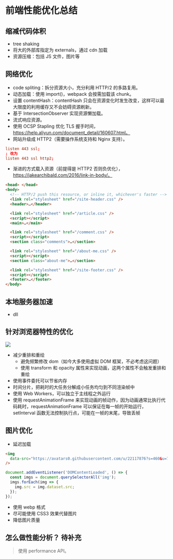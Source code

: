 # 前端性能优化总结

## 缩减代码体积

- tree shaking
- 将大的外部库指定为 externals，通过 cdn 加载
- 资源压缩：包括 JS 文件，图片等

## 网络优化

- code spliting：拆分资源大小，充分利用 HTTP/2 的多路复用。
- 动态加载：使用 import()，webpack 会按需加载该 chunk。
- 设置 contentHash：contentHash 只会在资源变化时发生改变，这样可以最大限度的利用缓存又不会妨碍资源刷新。
- 基于 IntersectionObserver 实现资源懒加载。
- 流式响应资源。
- 使用 OCSP Stapling 优化 TLS 握手时间，https://help.aliyun.com/document_detail/160607.html。
- 网站升级成 HTTP2（需要操作系统支持和 Nginx 支持）。

```conf
listen 443 ssl;
; 改为
listen 443 ssl http2;
```

- 渐进的方式载入资源（前提得是 HTTP2 否则负优化），https://jakearchibald.com/2016/link-in-body/。

```html
<head> </head>
<body>
  <!-- HTTP/2 push this resource, or inline it, whichever's faster -->
  <link rel="stylesheet" href="/site-header.css" />
  <header>…</header>

  <link rel="stylesheet" href="/article.css" />
  <script></script>
  <main>…</main>

  <link rel="stylesheet" href="/comment.css" />
  <script></script>
  <section class="comments">…</section>

  <link rel="stylesheet" href="/about-me.css" />
  <script></script>
  <section class="about-me">…</section>

  <link rel="stylesheet" href="/site-footer.css" />
  <script></script>
  <footer>…</footer>
</body>
```

## 本地服务器加速

- dll

## 针对浏览器特性的优化

![](@images/browserrender_1.png)

- 减少重排和重绘
  - 避免频繁修改 dom（如今大多使用虚拟 DOM 框架，不必考虑这问题）
  - 使用 transform 和 opacity 属性来实现动画，这两个属性不会触发重排和重绘
- 使用事件委托可以节省内存
- 时间分片，把耗时的大任务分解成小任务均匀到不同渲染帧中
- 使用 Web Workers，可以独立于主线程之外运行
- 使用 requestAnimationFrame 来实现动画的帧动作，因为动画通常比执行代码耗时，requestAnimationFrame 可以保证在每一帧的开始运行，setInterval 函数无法控制执行点，可能在一帧的末尾，导致丢帧

## 图片优化

- 延迟加载

```html
<img
  data-src="https://avatars0.githubusercontent.com/u/22117876?s=460&u=7bd8f32788df6988833da6bd155c3cfbebc68006&v=4"
/>
```

```js
document.addEventListener('DOMContentLoaded', () => {
  const imgs = document.querySelectorAll('img');
  imgs.forEach(img => {
    img.src = img.dataset.src;
  });
});
```

- 使用 webp 格式
- 尽可能使用 CSS3 效果代替图片
- 降低图片质量

## 怎么做性能分析？ <Badge>待补充</Badge>

> 使用 performance API。
